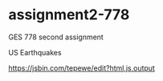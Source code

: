 # assignment2-778
GES 778 second assignment

US Earthquakes

https://jsbin.com/tepewe/edit?html,js,output

